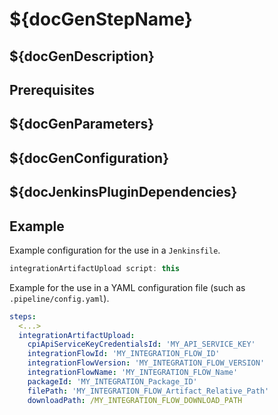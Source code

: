 # ${docGenStepName}

## ${docGenDescription}

## Prerequisites

## ${docGenParameters}

## ${docGenConfiguration}

## ${docJenkinsPluginDependencies}

## Example

Example configuration for the use in a `Jenkinsfile`.

```groovy
integrationArtifactUpload script: this
```

Example for the use in a YAML configuration file (such as `.pipeline/config.yaml`).

```yaml
steps:
  <...>
  integrationArtifactUpload:
    cpiApiServiceKeyCredentialsId: 'MY_API_SERVICE_KEY'
    integrationFlowId: 'MY_INTEGRATION_FLOW_ID'
    integrationFlowVersion: 'MY_INTEGRATION_FLOW_VERSION'
    integrationFlowName: 'MY_INTEGRATION_FLOW_Name'
    packageId: 'MY_INTEGRATION_Package_ID'
    filePath: 'MY_INTEGRATION_FLOW_Artifact_Relative_Path'
    downloadPath: /MY_INTEGRATION_FLOW_DOWNLOAD_PATH
```
